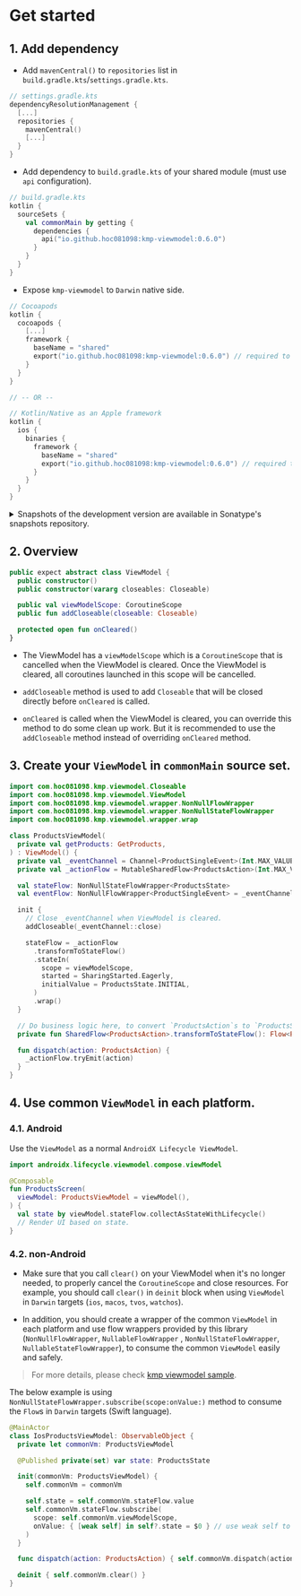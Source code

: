 # Get started

## 1. Add dependency

- Add `mavenCentral()` to `repositories` list in `build.gradle.kts`/`settings.gradle.kts`.

```kotlin
// settings.gradle.kts
dependencyResolutionManagement {
  [...]
  repositories {
    mavenCentral()
    [...]
  }
}
```

- Add dependency to `build.gradle.kts` of your shared module (must use `api` configuration).

```kotlin
// build.gradle.kts
kotlin {
  sourceSets {
    val commonMain by getting {
      dependencies {
        api("io.github.hoc081098:kmp-viewmodel:0.6.0")
      }
    }
  }
}
```

- Expose `kmp-viewmodel` to `Darwin` native side.

```kotlin
// Cocoapods
kotlin {
  cocoapods {
    [...]
    framework {
      baseName = "shared"
      export("io.github.hoc081098:kmp-viewmodel:0.6.0") // required to expose the classes to iOS.
    }
  }
}

// -- OR --

// Kotlin/Native as an Apple framework
kotlin {
  ios {
    binaries {
      framework {
        baseName = "shared"
        export("io.github.hoc081098:kmp-viewmodel:0.6.0") // required to expose the classes to iOS.
      }
    }
  }
}
```

<details>
<summary>Snapshots of the development version are available in Sonatype's snapshots repository.</summary>
<p>

```kotlin
// settings.gradle.kts
dependencyResolutionManagement {
  repositoriesMode.set(RepositoriesMode.PREFER_PROJECT)
  repositories {
    maven(url = "https://s01.oss.sonatype.org/content/repositories/snapshots/")
    [...]
  }
}

// build.gradle.kts
dependencies {
  api("io.github.hoc081098:kmp-viewmodel:0.6.1-SNAPSHOT")
}
```

</p>
</details>

## 2. Overview

```kotlin
public expect abstract class ViewModel {
  public constructor()
  public constructor(vararg closeables: Closeable)

  public val viewModelScope: CoroutineScope
  public fun addCloseable(closeable: Closeable)

  protected open fun onCleared()
}
```

- The ViewModel has a `viewModelScope` which is a `CoroutineScope` that is cancelled when the
  ViewModel
  is cleared. Once the ViewModel is cleared, all coroutines launched in this scope will be
  cancelled.

- `addCloseable` method is used to add `Closeable` that will be closed directly before `onCleared`
  is called.

- `onCleared` is called when the ViewModel is cleared, you can override this method to do some clean
  up work.
  But it is recommended to use the `addCloseable` method instead of overriding `onCleared` method.


## 3. Create your `ViewModel` in `commonMain` source set.

```kotlin
import com.hoc081098.kmp.viewmodel.Closeable
import com.hoc081098.kmp.viewmodel.ViewModel
import com.hoc081098.kmp.viewmodel.wrapper.NonNullFlowWrapper
import com.hoc081098.kmp.viewmodel.wrapper.NonNullStateFlowWrapper
import com.hoc081098.kmp.viewmodel.wrapper.wrap

class ProductsViewModel(
  private val getProducts: GetProducts,
) : ViewModel() {
  private val _eventChannel = Channel<ProductSingleEvent>(Int.MAX_VALUE)
  private val _actionFlow = MutableSharedFlow<ProductsAction>(Int.MAX_VALUE)

  val stateFlow: NonNullStateFlowWrapper<ProductsState>
  val eventFlow: NonNullFlowWrapper<ProductSingleEvent> = _eventChannel.receiveAsFlow().wrap()

  init {
    // Close _eventChannel when ViewModel is cleared.
    addCloseable(_eventChannel::close)

    stateFlow = _actionFlow
      .transformToStateFlow()
      .stateIn(
        scope = viewModelScope,
        started = SharingStarted.Eagerly,
        initialValue = ProductsState.INITIAL,
      )
      .wrap()
  }

  // Do business logic here, to convert `ProductsAction`s to `ProductsState`s.
  private fun SharedFlow<ProductsAction>.transformToStateFlow(): Flow<ProductsState> = TODO()

  fun dispatch(action: ProductsAction) {
    _actionFlow.tryEmit(action)
  }
}
```

## 4. Use common `ViewModel` in each platform.

### 4.1. Android

Use the `ViewModel` as a normal `AndroidX Lifecycle ViewModel`.

```kotlin
import androidx.lifecycle.viewmodel.compose.viewModel

@Composable
fun ProductsScreen(
  viewModel: ProductsViewModel = viewModel(),
) {
  val state by viewModel.stateFlow.collectAsStateWithLifecycle()
  // Render UI based on state.
}
```

### 4.2. non-Android

- Make sure that you call `clear()` on your ViewModel when it's no longer needed,
  to properly cancel the `CoroutineScope` and close resources.
  For example, you should call `clear()` in `deinit` block when using `ViewModel` in `Darwin`
  targets (`ios`, `macos`, `tvos`, `watchos`).

- In addition, you should create a wrapper of the common `ViewModel` in each platform and use
  flow wrappers provided by this library (`NonNullFlowWrapper`, `NullableFlowWrapper`
  , `NonNullStateFlowWrapper`, `NullableStateFlowWrapper`), to consume
  the common `ViewModel` easily and safely.

> For more details, please
> check [kmp viewmodel sample](https://github.com/hoc081098/kmp-viewmodel/tree/master/sample).

The below example is using `NonNullStateFlowWrapper.subscribe(scope:onValue:)` method
to consume the `Flow`s in `Darwin` targets (Swift language).

```Swift
@MainActor
class IosProductsViewModel: ObservableObject {
  private let commonVm: ProductsViewModel

  @Published private(set) var state: ProductsState

  init(commonVm: ProductsViewModel) {
    self.commonVm = commonVm

    self.state = self.commonVm.stateFlow.value
    self.commonVm.stateFlow.subscribe(
      scope: self.commonVm.viewModelScope,
      onValue: { [weak self] in self?.state = $0 } // use weak self to avoid retain cycle.
    )
  }

  func dispatch(action: ProductsAction) { self.commonVm.dispatch(action: action) }

  deinit { self.commonVm.clear() }
}
```
